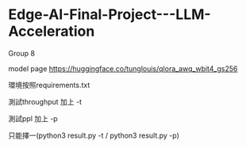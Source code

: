 # Edge-AI-Final-Project---LLM-Acceleration
Group 8

model page https://huggingface.co/tunglouis/qlora_awq_wbit4_gs256

環境按照requirements.txt

測試throughput 加上 -t

測試ppl 加上 -p

只能擇一(python3 result.py -t / python3 result.py -p)

